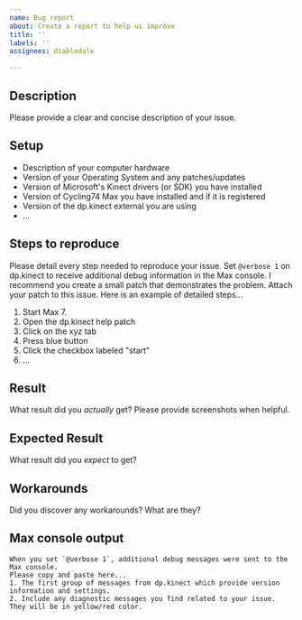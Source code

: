 ```yaml
---
name: Bug report
about: Create a report to help us improve
title: ''
labels: ''
assignees: diablodale

---
```


## Description

Please provide a clear and concise description of your issue.

## Setup

* Description of your computer hardware
* Version of your Operating System and any patches/updates
* Version of Microsoft's Kinect drivers (or SDK) you have installed
* Version of Cycling74 Max you have installed and if it is registered
* Version of the dp.kinect external you are using
* ...

## Steps to reproduce

Please detail every step needed to reproduce your issue.
Set `@verbose 1` on dp.kinect to receive additional debug information in the Max console.
I recommend you create a small patch that demonstrates the problem. Attach your patch to this issue.
Here is an example of detailed steps...

1. Start Max 7.
2. Open the dp.kinect help patch
3. Click on the xyz tab
4. Press blue button
5. Click the checkbox labeled "start"
6. ...

## Result

What result did you *actually* get? Please provide screenshots when helpful.

## Expected Result

What result did you *expect* to get?

## Workarounds

Did you discover any workarounds? What are they?

## Max console output

```
When you set `@verbose 1`, additional debug messages were sent to the Max console.
Please copy and paste here...
1. The first group of messages from dp.kinect which provide version information and settings.
2. Include any diagnostic messages you find related to your issue. They will be in yellow/red color.
```
